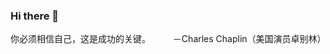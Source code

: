### Hi there 👋

<!--
**zhouyabin198377163g/zhouyabin198377163g** is a ✨ _special_ ✨ repository because its `README.md` (this file) appears on your GitHub profile.

Here are some ideas to get you started:

- 🔭 I’m currently working on ...
- 🌱 I’m currently learning ...
- 👯 I’m looking to collaborate on ...
- 🤔 I’m looking for help with ...
- 💬 Ask me about ...
- 📫 How to reach me: ...
- 😄 Pronouns: ...
- ⚡ Fun fact: ...
-->
 你必须相信自己，这是成功的关键。
　　 －Charles Chaplin（美国演员卓别林）
